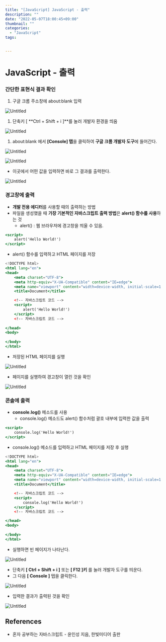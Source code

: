```yaml
---
title: "[JavaScript] JavaScript - 출력"
description: ""
date: "2022-05-07T18:00:45+09:00"
thumbnail: ""
categories:
  - "JavaScript"
tags:
 

---
```

<!--more-->
# JavaScript - 출력

### 간단한 표현식 결과 확인

1. 구글 크롬 주소창에 about:blank 입력

![Untitled](/images/lang_javascript/JavaScript_output/Untitled.png)

1. 단축키 [ **Ctrl + Shift + i ]**를 눌러 개발자 환경을 띄움

![Untitled](/images/lang_javascript/JavaScript_output/Untitled1.png)

1. about:blank 에서 **[Console] 탭**을 클릭하여 **구글 크롬 개발자 도구**에 들어간다.

![Untitled](/images/lang_javascript/JavaScript_output/Untitled2.png)

![Untitled](/images/lang_javascript/JavaScript_output/Untitled3.png)

- 이곳에서 어떤 값을 입력하면 바로 그 결과를 출력한다.

![Untitled](/images/lang_javascript/JavaScript_output/Untitled4.png)

### 경고창에 출력

- **개발 전용 에디터**를 사용할 때의 출력하는 방법
- 파일을 생성했을 때 **가장 기본적인 자바스크립트 출력 방법**은 **alert() 함수를 사용**하는 것
    - alert() : 웹 브라우저에 경고창을 띄울 수 있음.

```jsx
<script>
	alert('Hello World!')
</script>
```

- alert() 함수를 입력하고 HTML 페이지를 저장

```jsx
<!DOCTYPE html>
<html lang="en">
<head>
    <meta charset="UTF-8">
    <meta http-equiv="X-UA-Compatible" content="IE=edge">
    <meta name="viewport" content="width=device-width, initial-scale=1.0">
    <title>Document</title>

    <!-- 자바스크립트 코드 -->
    <script>
        alert('Hello World!')
    </script>
    <!-- 자바스크립트 코드 -->
    
</head>
<body>
    
</body>
</html>
```

- 저장된 HTML 페이지를 실행

![Untitled](/images/lang_javascript/JavaScript_output/Untitled5.png)

- 페이지를 실행하여 경고창이 열린 것을 확인

![Untitled](/images/lang_javascript/JavaScript_output/Untitled6.png)

### 콘솔에 출력

- **console.log()** 메소드를 사용
    - console.log() 메소드도 alert() 함수처럼 괄호 내부에 입력한 값을 출력

```jsx
<script>
	console.log('Hello World!')
</script>
```

- console.log() 메소드를 입력하고 HTML 페이지를 저장 후 실행

```jsx
<!DOCTYPE html>
<html lang="en">
<head>
    <meta charset="UTF-8">
    <meta http-equiv="X-UA-Compatible" content="IE=edge">
    <meta name="viewport" content="width=device-width, initial-scale=1.0">
    <title>Document</title>

    <!-- 자바스크립트 코드 -->
    <script>
        console.log('Hello World!')
    </script>
    <!-- 자바스크립트 코드 -->

</head>
<body>
    
</body>
</html>
```

- 실행하면 빈 페이지가 나타난다.

![Untitled](/images/lang_javascript/JavaScript_output/Untitled7.png)

- 단축키 **[ Ctrl + Shift + i ]** 또는 **[ F12 ]키** 를 눌러 개발자 도구를 띄운다.
- 그 다음 **[ Console ]** 탭을 클릭한다.

![Untitled](/images/lang_javascript/JavaScript_output/Untitled8.png)

- 입력한 결과가 출력된 것을 확인

![Untitled](/images/lang_javascript/JavaScript_output/Untitled9.png)

## References

- 혼자 공부하는 자바스크립트 - 윤인성 지음, 한빛미디어 출판